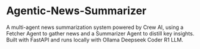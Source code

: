 # Agentic-News-Summarizer
A multi-agent news summarization system powered by Crew AI, using a Fetcher Agent to gather news and a Summarizer Agent to distill key insights. Built with FastAPI and runs locally with Ollama Deepseek Coder R1 LLM.
